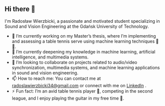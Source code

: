 ## Hi there 👋

I'm Radosław Wierzbicki, a passionate and motivated student specializing in Sound and Vision Engineering at the Gdańsk University of Technology. 

- 🔭 I’m currently working on my Master’s thesis, where I’m implementing and assessing a table tennis serve using machine learning techniques 🏓🤖.
- 🌱 I’m currently deepening my knowledge in machine learning, artificial intelligence, and multimedia systems.
- 👯 I’m looking to collaborate on projects related to audio/video synchronization, multimedia systems, and machine learning applications in sound and vision engineering.
- 📫 How to reach me: You can contact me at radoslawierzbicki34@gmail.com or connect with me on [LinkedIn](https://www.linkedin.com/in/rados%C5%82aw-wierzbicki/)
.
- ⚡ Fun fact: I’m an avid table tennis player 🏓, competing in the second league, and I enjoy playing the guitar in my free time 🎸.

  
<!--
**radoslawierzbicki/radoslawierzbicki** is a ✨ _special_ ✨ repository because its `README.md` (this file) appears on your GitHub profile.

Here are some ideas to get you started:

- 🔭 I’m currently working on ...
- 🌱 I’m currently learning ...
- 👯 I’m looking to collaborate on ...
- 🤔 I’m looking for help with ...
- 💬 Ask me about ...
- 📫 How to reach me: ...
- 😄 Pronouns: ...
- ⚡ Fun fact: ...
-->
